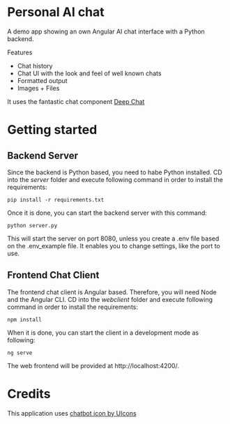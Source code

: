 # Personal AI chat
A demo app showing an own Angular AI chat interface with a Python backend.

Features
- Chat history
- Chat UI with the look and feel of well known chats
- Formatted output
- Images + Files

It uses the fantastic chat component [Deep Chat](https://github.com/OvidijusParsiunas/deep-chat)

# Getting started

## Backend Server
Since the backend is Python based, you need to habe Python installed. CD into the _server_ folder 
and execute following command in order to install the requirements:

`pip install -r requirements.txt`

Once it is done, you can start the backend server with this command:

`python server.py`

This will start the server on port 8080, unless you create a .env file based on the .env_example file.
It enables you to change settings, like the port to use.


## Frontend Chat Client
The frontend chat client is Angular based. Therefore, you will need Node and the Angular CLI. CD into the _webclient_ folder
and execute following command in order to install the requirements:

`npm install`

When it is done, you can start the client in a development mode as following:

`ng serve`

The web frontend will be provided at http://localhost:4200/.


# Credits

This application uses <a href="https://www.freepik.com/icons/chatbot">chatbot icon by UIcons</a>
